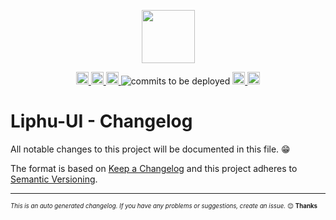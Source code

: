 <p align="center"><a href="https://github.com/LiphuCL/liphu-ui"><img width="85px"
src="https://avatars3.githubusercontent.com/u/44595172?s=400&u=e713dde8a32c8b9f4da44c218962a1bc26ea746c&v=4" /></a>
</p>

<p align="center">
<a href="https://travis-ci.com/LiphuCL/liphu-ui">
<img src="https://img.shields.io/travis/com/LiphuCL/liphu-ui/dev.svg?&style=flat&colorB=16CD97" alt="build status"
height="20">
</a>
<a
href="https://www.codacy.com/app/Hwigaro/liphu-ui?utm_source=github.com&utm_medium=referral&utm_content=LiphuCL/liphu-ui&utm_campaign=Badge_Coverage">
<img src="https://img.shields.io/codacy/coverage/a13ec967eb10467f8b48b7b20fea3a08/dev.svg?color=%23673ab7"
alt="codacy coverage" height="20">
</a>
<a href="https://github.com/LiphuCL/liphu-ui/issues">
<img src="https://img.shields.io/github/issues/LiphuCL/liphu-ui.svg?&style=flat&colorB=fabe46" alt="issues open"
height="20">
</a>
<img src="https://img.shields.io/badge/commits%20to%20be%20deployed--3b79db.svg"
alt="commits to be deployed">
<a href="https://www.npmjs.com/package/@liphu/liphu-ui">
<img src="https://img.shields.io/npm/v/@liphu/liphu-ui.svg?colorB=3b79db" alt="npm version" height="20">
</a>
<a href="https://opensource.org/licenses/MIT">
<img src="https://img.shields.io/badge/license-MIT-3f51b5.svg" alt="license" height="20">
</a>
</p>

# Liphu-UI - Changelog

All notable changes to this project will be documented in this file. :grin:

The format is based on [Keep a Changelog](http://keepachangelog.com/en/1.0.0/)
and this project adheres to [Semantic Versioning](http://semver.org/spec/v2.0.0.html).

---
<sub><sup>*This is an auto generated changelog. If you have any problems or suggestions, create an issue.* :blush:
**Thanks** </sub></sup>